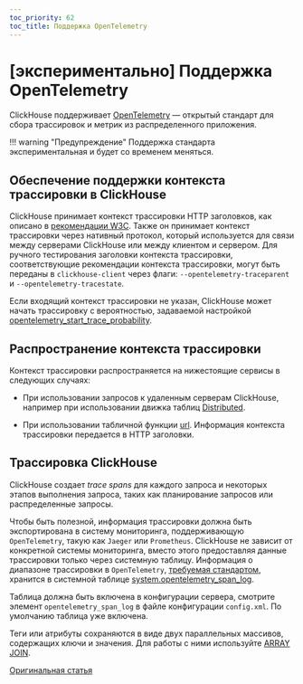 ```yaml
---
toc_priority: 62
toc_title: Поддержка OpenTelemetry
---
```


# [экспериментально] Поддержка OpenTelemetry

 ClickHouse поддерживает [OpenTelemetry](https://opentelemetry.io/) — открытый стандарт для сбора трассировок и метрик из распределенного приложения. 

!!! warning "Предупреждение"
Поддержка стандарта экспериментальная и будет со временем меняться.

## Обеспечение поддержки контекста трассировки в ClickHouse

ClickHouse принимает контекст трассировки HTTP заголовков, как описано в [рекомендации W3C](https://www.w3.org/TR/trace-context/). Также он принимает контекст трассировки через нативный протокол, который используется для связи между серверами ClickHouse или между клиентом и сервером. Для ручного тестирования заголовки контекста трассировки, соответствующие рекомендации контекста трассировки, могут быть переданы в `clickhouse-client` через флаги: `--opentelemetry-traceparent` и `--opentelemetry-tracestate`.

Если входящий контекст трассировки не указан, ClickHouse может начать трассировку с вероятностью, задаваемой настройкой [opentelemetry_start_trace_probability](../operations/settings/settings.md#opentelemetry-start-trace-probability).

## Распространение контекста трассировки

Контекст трассировки распространяется на нижестоящие сервисы в следующих случаях:

* При использовании запросов к удаленным серверам ClickHouse, например при использовании движка таблиц [Distributed](../engines/table-engines/special/distributed.md).

* При использовании табличной функции [url](../sql-reference/table-functions/url.md). Информация контекста трассировки передается в HTTP заголовки.

## Трассировка ClickHouse

ClickHouse создает _trace spans_ для каждого запроса и некоторых этапов выполнения запроса, таких как планирование запросов или распределенные запросы.

Чтобы быть полезной, информация трассировки должна быть экспортирована в систему мониторинга, поддерживающую `OpenTelemetry`, такую как `Jaeger` или `Prometheus`. ClickHouse не зависит от конкретной системы мониторинга, вместо этого предоставляя данные трассировки только через системную таблицу. Информация о диапазоне трассировки в `OpenTelemetry`, [требуемая стандартом](https://github.com/open-telemetry/opentelemetry-specification/blob/master/specification/overview.md#span), хранится в системной таблице [system.opentelemetry_span_log](../operations/system-tables/opentelemetry_span_log.md).

Таблица должна быть включена в конфигурации сервера, смотрите элемент `opentelemetry_span_log` в файле конфигурации `config.xml`. По умолчанию таблица уже включена.

Теги или атрибуты сохраняются в виде двух параллельных массивов, содержащих ключи и значения. Для работы с ними используйте [ARRAY JOIN](../sql-reference/statements/select/array-join.md).

[Оригинальная статья](https://clickhouse.tech/docs/ru/operations/opentelemetry/) <!--hide-->
